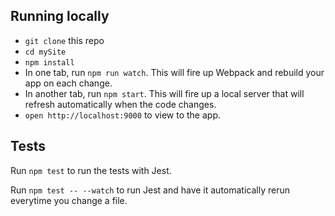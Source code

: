 ## Running locally

- `git clone` this repo
- `cd mySite`
- `npm install`
- In one tab, run `npm run watch`. This will fire up Webpack and rebuild your app on each change.
- In another tab, run `npm start`. This will fire up a local server that will refresh automatically when the code changes.
- `open http://localhost:9000` to view to the app.

## Tests

Run `npm test` to run the tests with Jest.

Run `npm test -- --watch` to run Jest and have it automatically rerun everytime you change a file.
